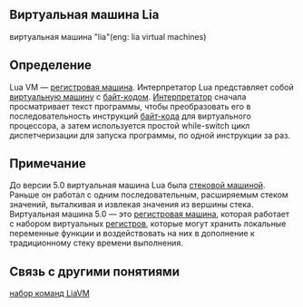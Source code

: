 ## Виртуальная машина Lia
виртуальная машина "lia"(eng: lia virtual machines)
## Определение 
Lua VM — [регистровая машина](register_machines.md). Интерпретатор Lua представляет собой [виртуальную машину](virtual_machines_1.md) с [байт-кодом](byte-code.md).
[Интерпретатор](interpreter_1.md) сначала просматривает текст программы, чтобы преобразовать его в последовательность инструкций [байт-кода](byte-code.md) для виртуального процессора, 
а затем используется простой while-switch цикл диспетчеризации для запуска программы, по одной инструкции за раз.
## Примечание
До версии 5.0 виртуальная машина Lua была [стековой машиной](stack_machines.md). 
Раньше он работал с одним последовательным, расширяемым стеком значений, выталкивая и извлекая значения из вершины стека. 
Виртуальная машина 5.0 — это [регистровая машина](register_machines.md), которая работает с набором виртуальных [регистров](register.md), которые могут хранить 
локальные переменные функции и воздействовать на них в дополнение к традиционному стеку времени выполнения.

## Связь с другими понятиями
[набор команд LiaVM](command_set_Lua.md)
